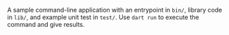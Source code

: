 A sample command-line application with an entrypoint in `bin/`, library code
in `lib/`, and example unit test in `test/`.
Use `dart run` to execute the command and give results.
